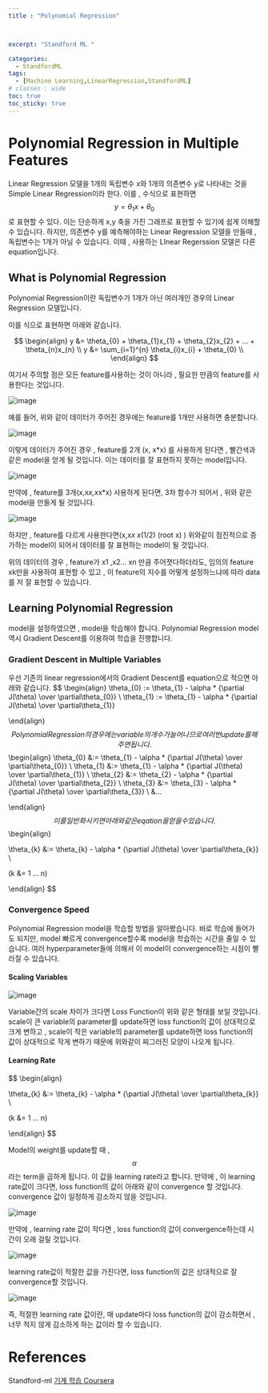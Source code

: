 ```yaml
---
title : "Polynomial Regression"



excerpt: "Standford ML "

categories:
  - StandfordML
tags:
  - [Machine Learning,LinearRegression,StandfordML]
# classes : wide
toc: true
toc_sticky: true
---
```


# Polynomial Regression in Multiple Features

Linear Regression 모델을 1개의 독립변수 x와 1개의 의존변수 y로 나타내는 것을 Simple Linear Regression이라 한다. 이를 , 수식으로 표현하면  
$$
y = \theta_{1} x + \theta_{0}
$$
로 표현할 수 있다. 이는 단순하게 x,y 축을 가진 그래프로 표현할 수 있기에 쉽게 이해할 수 있습니다. 하지만, 의존변수 y를 예측해야하는 Linear Regression 모델을 만들때 , 독립변수는 1개가 아닐 수 있습니다. 이때 , 사용하는 LInear Regerssion 모델은 다른 equation입니다. 

## What is Polynomial Regression

Polynomial Regression이란 독립변수가 1개가 아닌 여러개인 경우의 Linear Regression 모델입니다.  

이를 식으로 표현하면  아래와 같습니다.


$$
\begin{align}
y &= \theta_{0} + \theta_{1}x_{1} + \theta_{2}x_{2} + ... + \theta_{n}x_{n} \\
y &= \sum_{i=1}^{n} \theta_{i}x_{i} + \theta_{0} \\
\end{align}
$$

여기서 주의할 점은 모든 feature를사용하는 것이 아니라 , 필요한 만큼의 feature를 사용한다는 것입니다.

![image](https://user-images.githubusercontent.com/50165842/170036215-31ef848c-168f-4f1d-9f17-e7c39509d458.png)

예를 들어, 위와 같이 데이터가 주어진 경우에는 feature를 1개만 사용하면 충분합니다.

![image](https://user-images.githubusercontent.com/50165842/170036527-36e28dc6-2dea-4dab-8e9e-affe47055672.png)

이렇게 데이터가 주어진 경우 , feature를 2개 (x, x*x) 를 사용하게 된다면 , 빨간색과 같은  model을 얻게 될 것입니다. 이는 데이터를 잘 표현하지 못하는 model입니다. 

![image](https://user-images.githubusercontent.com/50165842/170037696-19d8cc0f-6b60-406e-b677-682a83f1e860.png)



만약에 , feature를 3개(x,x*x,x*x*x) 사용하게 된다면, 3차 함수가 되어서 , 위와 같은  model을 만들게 될 것입니다.



![image](https://user-images.githubusercontent.com/50165842/170037425-e9b1f125-6509-4e66-ae16-905a7445b020.png)

하지만 , feature를 다르게 사용한다면(x,x*x x*(1/2) (root x) ) 위와같이 점진적으로 증가하는 model이 되어서 데이터를 잘 표현하는 model이 될 것입니다. 



위의 데이터의 경우 , feature가 x1 ,x2... xn 만큼 주어졋다하더라도, 임의의 feature xk만을 사용하여 표현할 수 있고 , 이 feature의 지수를 어떻게 설정하느냐에 따라 data를 저 잘 표현할 수 있습니다.



## Learning Polynomial Regression 

model을 설정하였으면 ,  model을 학습해야 합니다. Polynomial Regression model 역시 Gradient Descent를 이용하여 학습을 진행합니다.

### Gradient Descent in Multiple Variables

우선 기존의 linear regression에서의 Gradient Descent를 equation으로 적으면 아래와 같습니다.
$$
\begin{align}
\theta_{0} := \theta_{1} - \alpha * {\partial J(\theta) \over \partial\theta_{0}} \\
\theta_{1} :=  \theta_{1} - \alpha * {\partial J(\theta) \over \partial\theta_{1}}

\end{align}
$$
Polynomial Regression의 경우에는 variable의 개수가 늘어나므로 여러번 update를 해주면 됩니다.
$$
\begin{align}
\theta_{0} &:= \theta_{1} - \alpha * {\partial J(\theta) \over \partial\theta_{0}} \\
\theta_{1} &:=  \theta_{1} - \alpha * {\partial J(\theta) \over \partial\theta_{1}} \\
\theta_{2} &:=  \theta_{2} - \alpha * {\partial J(\theta) \over \partial\theta_{2}} \\
\theta_{3} &:=  \theta_{3} - \alpha * {\partial J(\theta) \over \partial\theta_{3}} \\
&...


\end{align}
$$
이를 일반화시키면 아래와 같은 eqation을 얻을 수 있습니다.
$$
\begin{align}

\theta_{k} &:=  \theta_{k} - \alpha * {\partial J(\theta) \over \partial\theta_{k}} \\

(k &= 1 ... n)

\end{align}
$$


### Convergence Speed

Polynomial Regression model을 학습할 방법을 알아봤습니다. 바로 학습에 들어가도 되지만, model 빠르게 convergence할수록 model을 학습하는 시간을 줄일 수 있습니다. 여러 hyperparameter들에 의해서 이 model이 convergence하는 시점이 빨라질 수 있습니다. 

#### Scaling Variables

![image](https://user-images.githubusercontent.com/50165842/170268003-1fd87952-68ed-492f-9ba4-e0169e7117ae.png)

Variable간의 scale 차이가 크다면 Loss Function이  위와 같은 형태를 보일 것입니다.  scale이 큰 variable의  parameter를 update하면 loss function의 값이 상대적으로 크게 변하고 , scale이 작은 variable의 parameter를 update하면 loss function의 값이 상대적으로 작게  변하기 때문에 위와같이 찌그러진 모양이 나오게 됩니다. 

#### Learning Rate

$$
\begin{align}

\theta_{k} &:=  \theta_{k} - \alpha * {\partial J(\theta) \over \partial\theta_{k}} \\

(k &= 1 ... n)

\end{align}
$$

Model의 weight를 update할 때  , $$\alpha$$ 라는 term을 곱하게 됩니다. 이 값을 learning rate라고 합니다. 만약에  , 이 learning rate값이 크다면,  loss function의 값이 아래와 같이 convergence 할 것입니다. convergence 값이 일정하게 감소하지 않을 것입니다.



![image](https://user-images.githubusercontent.com/50165842/171631540-d4abe530-7f8d-4327-bc79-462b28a0f437.png)

만약에 , learning rate 값이 작다면 , loss function의 값이 convergence하는데 시간이 오래 걸릴 것입니다.

![image](https://user-images.githubusercontent.com/50165842/171632233-0ca16407-0ddd-4db1-903e-ea386539c8d6.png)

learning rate값이 적절한 값을 가진다면, loss function의 값은 상대적으로 잘 convergence할 것입니다.



![image](https://user-images.githubusercontent.com/50165842/171632544-af33dc99-875b-4b16-899f-62bbd3e2da6f.png)

즉, 적절한 learning rate 값이란, 매 update마다 loss function의 값이 감소하면서 , 너무 적지 않게 감소하게 하는 값이라 할 수 있습니다. 



# References

Standford-ml [기계 학습  Coursera](https://www.coursera.org/learn/machine-learning)





